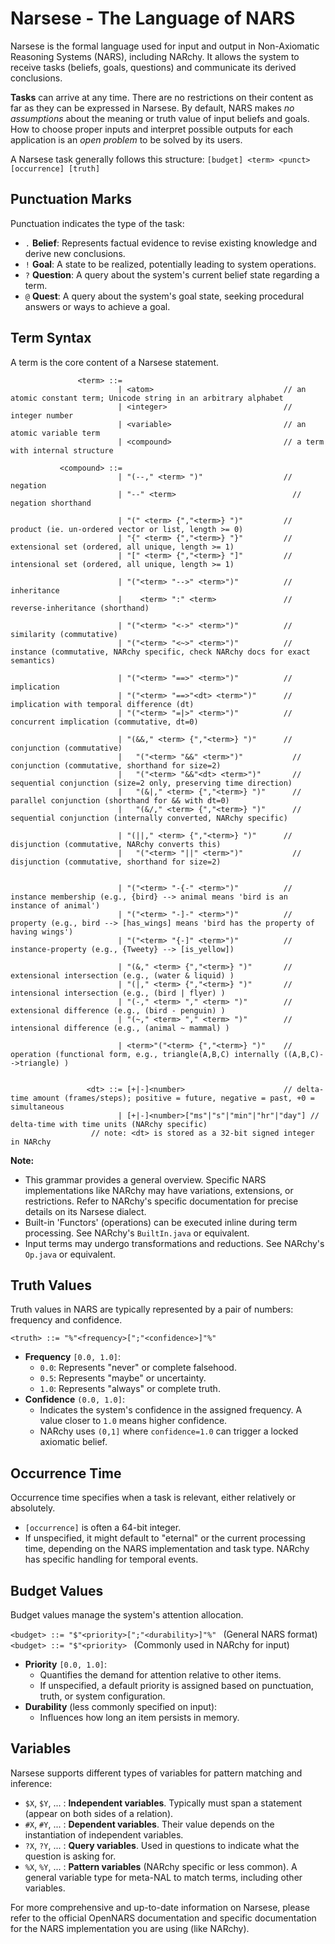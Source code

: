 # Narsese - The Language of NARS

Narsese is the formal language used for input and output in Non-Axiomatic Reasoning Systems (NARS), including NARchy. It allows the system to receive tasks (beliefs, goals, questions) and communicate its derived conclusions.

**Tasks** can arrive at any time. There are no restrictions on their content as far as they can be expressed in Narsese. By default, NARS makes *no assumptions* about the meaning or truth value of input beliefs and goals. How to choose proper inputs and interpret possible outputs for each application is an *open problem* to be solved by its users.

A Narsese task generally follows this structure:
`[budget] <term> <punct> [occurrence] [truth]`

## Punctuation Marks

Punctuation indicates the type of the task:

*   `.`  **Belief**: Represents factual evidence to revise existing knowledge and derive new conclusions.
*   `!`  **Goal**: A state to be realized, potentially leading to system operations.
*   `?`  **Question**: A query about the system's current belief state regarding a term.
*   `@`  **Quest**: A query about the system's goal state, seeking procedural answers or ways to achieve a goal.

## Term Syntax

A term is the core content of a Narsese statement.

```
               <term> ::=
                        | <atom>                             // an atomic constant term; Unicode string in an arbitrary alphabet
                        | <integer>                          // integer number
                        | <variable>                         // an atomic variable term
                        | <compound>                         // a term with internal structure

           <compound> ::=
                        | "(--," <term> ")"                  // negation
                        | "--" <term>                          // negation shorthand

                        | "(" <term> {","<term>} ")"         // product (ie. un-ordered vector or list, length >= 0)
                        | "{" <term> {","<term>} "}"         // extensional set (ordered, all unique, length >= 1)
                        | "[" <term> {","<term>} "]"         // intensional set (ordered, all unique, length >= 1)

                        | "("<term> "-->" <term>")"          // inheritance
                        |    <term> ":" <term>               // reverse-inheritance (shorthand)

                        | "("<term> "<->" <term>")"          // similarity (commutative)
                        | "("<term> "<~>" <term>")"          // instance (commutative, NARchy specific, check NARchy docs for exact semantics)

                        | "("<term> "==>" <term>")"          // implication
                        | "("<term> "==>"<dt> <term>")"      // implication with temporal difference (dt)
                        | "("<term> "=|>" <term>")"          // concurrent implication (commutative, dt=0)

                        | "(&&," <term> {","<term>} ")"      // conjunction (commutative)
                        |   "("<term> "&&" <term>")"           // conjunction (commutative, shorthand for size=2)
                        |   "("<term> "&&"<dt> <term>")"       // sequential conjunction (size=2 only, preserving time direction)
                        |   "(&|," <term> {","<term>} ")"      // parallel conjunction (shorthand for && with dt=0)
                        |   "(&/," <term> {","<term>} ")"      // sequential conjunction (internally converted, NARchy specific)

                        | "(||," <term> {","<term>} ")"      // disjunction (commutative, NARchy converts this)
                        |   "("<term> "||" <term>")"           // disjunction (commutative, shorthand for size=2)


                        | "("<term> "-{-" <term>")"          // instance membership (e.g., {bird} --> animal means 'bird is an instance of animal')
                        | "("<term> "-]-" <term>")"          // property (e.g., bird --> [has_wings] means 'bird has the property of having wings')
                        | "("<term> "{-]" <term>")"          // instance-property (e.g., {Tweety} --> [is_yellow])

                        | "(&," <term> {","<term>} ")"       // extensional intersection (e.g., (water & liquid) )
                        | "(|," <term> {","<term>} ")"       // intensional intersection (e.g., (bird | flyer) )
                        | "(-," <term> "," <term> ")"        // extensional difference (e.g., (bird - penguin) )
                        | "(~," <term> "," <term> ")"        // intensional difference (e.g., (animal ~ mammal) )

                        | <term>"("<term> {","<term>} ")"    // operation (functional form, e.g., triangle(A,B,C) internally ((A,B,C)-->triangle) )


                 <dt> ::= [+|-]<number>                      // delta-time amount (frames/steps); positive = future, negative = past, +0 = simultaneous
                        | [+|-]<number>["ms"|"s"|"min"|"hr"|"day"] // delta-time with time units (NARchy specific)
                  // note: <dt> is stored as a 32-bit signed integer in NARchy

```

**Note:**
*   This grammar provides a general overview. Specific NARS implementations like NARchy may have variations, extensions, or restrictions. Refer to NARchy's specific documentation for precise details on its Narsese dialect.
*   Built-in 'Functors' (operations) can be executed inline during term processing. See NARchy's `BuiltIn.java` or equivalent.
*   Input terms may undergo transformations and reductions. See NARchy's `Op.java` or equivalent.

## Truth Values

Truth values in NARS are typically represented by a pair of numbers: frequency and confidence.

`<truth> ::= "%"<frequency>[";"<confidence>]"%" `

*   **Frequency** `[0.0, 1.0]`:
    *   `0.0`: Represents "never" or complete falsehood.
    *   `0.5`: Represents "maybe" or uncertainty.
    *   `1.0`: Represents "always" or complete truth.
*   **Confidence** `(0.0, 1.0]`:
    *   Indicates the system's confidence in the assigned frequency. A value closer to `1.0` means higher confidence.
    *   NARchy uses `(0,1]` where `confidence=1.0` can trigger a locked axiomatic belief.

## Occurrence Time

Occurrence time specifies when a task is relevant, either relatively or absolutely.

*   `[occurrence]` is often a 64-bit integer.
*   If unspecified, it might default to "eternal" or the current processing time, depending on the NARS implementation and task type. NARchy has specific handling for temporal events.

## Budget Values

Budget values manage the system's attention allocation.

`<budget> ::= "$"<priority>[";"<durability>]"%" ` (General NARS format)
`<budget> ::= "$"<priority> ` (Commonly used in NARchy for input)


*   **Priority** `[0.0, 1.0]`:
    *   Quantifies the demand for attention relative to other items.
    *   If unspecified, a default priority is assigned based on punctuation, truth, or system configuration.
*   **Durability** (less commonly specified on input):
    *   Influences how long an item persists in memory.

## Variables

Narsese supports different types of variables for pattern matching and inference:

*   `$X`, `$Y`, ... : **Independent variables**. Typically must span a statement (appear on both sides of a relation).
*   `#X`, `#Y`, ... : **Dependent variables**. Their value depends on the instantiation of independent variables.
*   `?X`, `?Y`, ... : **Query variables**. Used in questions to indicate what the question is asking for.
*   `%X`, `%Y`, ... : **Pattern variables** (NARchy specific or less common). A general variable type for meta-NAL to match terms, including other variables.


For more comprehensive and up-to-date information on Narsese, please refer to the official OpenNARS documentation and specific documentation for the NARS implementation you are using (like NARchy).
